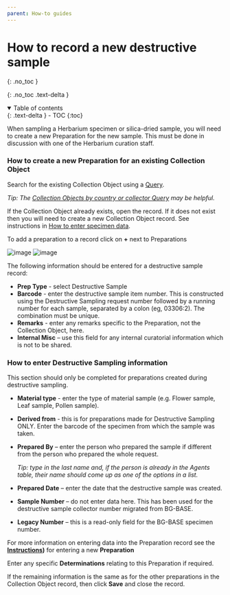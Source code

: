 ```yaml
---
parent: How-to guides
---
```


# How to record a new destructive sample

{: .no_toc }

  {: .no_toc .text-delta }
<details open markdown="block">
  <summary>
    Table of contents
  </summary>
  {: .text-delta }
- TOC
{:toc}
</details>

When sampling a Herbarium specimen or silica-dried sample, you will need to create a new Preparation for the new sample. This must be done in discussion with one of the Herbarium curation staff.

### How to create a new Preparation for an existing Collection Object

Search for the existing Collection Object using a [Query](https://rbge-herbarium.github.io/docs/queries/collection-object-queries.html).

_Tip: The [Collection Objects by country or collector Query](https://herb-rbge.specifycloud.org/specify/query/8/) may be helpful._

If the Collection Object already exists, open the record. If it does not exist then you will need to create a new Collection Object record. See instructions in [How to enter specimen data](https://rbge-herbarium.github.io/docs/how-to-guides/how-to-enter-specimen-data.html).

To add a preparation to a record click on **+** next to Preparations

![image](https://github.com/RBGE-Herbarium/RBGE-Herbarium.github.io/assets/6713716/6995a526-4b10-41b7-9657-d84df7ba4c4d)
![image](https://github.com/RBGE-Herbarium/RBGE-Herbarium.github.io/assets/6713716/96e41a40-dfcb-46d7-b863-2dcf35d468b1)

The following information should be entered for a destructive sample record:

- **Prep Type** - select Destructive Sample
- **Barcode** - enter the destructive sample item number. This is constructed using the Destructive Sampling request number followed by a running number for each sample, separated by a colon (eg, 03306:2). The combination must be unique.
- **Remarks** - enter any remarks specific to the Preparation, not the Collection Object, here.
- **Internal Misc** – use this field for any internal curatorial information which is not to be shared.

### How to enter Destructive Sampling information

This section should only be completed for preparations created during destructive sampling.

- **Material type** - enter the type of material sample (e.g. Flower sample, Leaf sample, Pollen sample).
- **Derived from** - this is for preparations made for Destructive Sampling ONLY. Enter the barcode of the specimen from which the sample was taken.
- **Prepared By** – enter the person who prepared the sample if different from the person who prepared the whole request.

  _Tip: type in the last name and, if the person is already in the Agents table, their name should come up as one of the options in a list._
- **Prepared Date** – enter the date that the destructive sample was created.
- **Sample Number** – do not enter data here. This has been used for the destructive sample collector number migrated from BG-BASE. 
- **Legacy Number** – this is a read-only field for the BG-BASE specimen number.

For more information on entering data into the Preparation record see the **[Instructions](https://rbge-herbarium.github.io/docs/how-to-guides/how-to-enter-specimen-data.html))** for entering a new **Preparation**

Enter any specific **Determinations** relating to this Preparation if required.

If the remaining information is the same as for the other preparations in the Collection Object record, then click **Save** and close the record.
